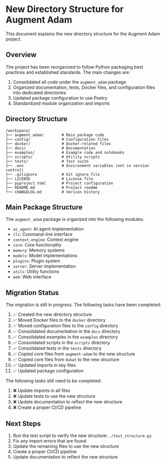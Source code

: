 # New Directory Structure for Augment Adam

This document explains the new directory structure for the Augment Adam project.

## Overview

The project has been reorganized to follow Python packaging best practices and established standards. The main changes are:

1. Consolidated all code under the `augment_adam` package
2. Organized documentation, tests, Docker files, and configuration files into dedicated directories
3. Updated package configuration to use Poetry
4. Standardized module organization and imports

## Directory Structure

```
/workspace/
├── augment_adam/        # Main package code
├── config/              # Configuration files
├── docker/              # Docker-related files
├── docs/                # Documentation
├── examples/            # Example code and notebooks
├── scripts/             # Utility scripts
├── tests/               # Test suite
├── .env                 # Environment variables (not in version control)
├── .gitignore           # Git ignore file
├── LICENSE              # License file
├── pyproject.toml       # Project configuration
├── README.md            # Project readme
└── CHANGELOG.md         # Version history
```

## Main Package Structure

The `augment_adam` package is organized into the following modules:

- `ai_agent`: AI agent implementation
- `cli`: Command-line interface
- `context_engine`: Context engine
- `core`: Core functionality
- `memory`: Memory systems
- `models`: Model implementations
- `plugins`: Plugin system
- `server`: Server implementation
- `utils`: Utility functions
- `web`: Web interface

## Migration Status

The migration is still in progress. The following tasks have been completed:

1. ✅ Created the new directory structure
2. ✅ Moved Docker files to the `docker` directory
3. ✅ Moved configuration files to the `config` directory
4. ✅ Consolidated documentation in the `docs` directory
5. ✅ Consolidated examples in the `examples` directory
6. ✅ Consolidated scripts in the `scripts` directory
7. ✅ Consolidated tests in the `tests` directory
8. ✅ Copied core files from `augment-adam` to the new structure
9. ✅ Copied core files from `dukat` to the new structure
10. ✅ Updated imports in key files
11. ✅ Updated package configuration

The following tasks still need to be completed:

1. ❌ Update imports in all files
2. ❌ Update tests to use the new structure
3. ❌ Update documentation to reflect the new structure
4. ❌ Create a proper CI/CD pipeline

## Next Steps

1. Run the test script to verify the new structure: `./test_structure.py`
2. Fix any import errors that are found
3. Update the remaining files to use the new structure
4. Create a proper CI/CD pipeline
5. Update documentation to reflect the new structure
